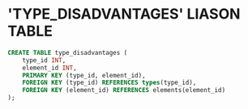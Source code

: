 # 'TYPE_DISADVANTAGES' LIASON TABLE

```sql
CREATE TABLE type_disadvantages (
    type_id INT,
    element_id INT,
    PRIMARY KEY (type_id, element_id),
    FOREIGN KEY (type_id) REFERENCES types(type_id),
    FOREIGN KEY (element_id) REFERENCES elements(element_id)
);
```
